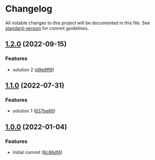 # Changelog

All notable changes to this project will be documented in this file. See [standard-version](https://github.com/conventional-changelog/standard-version) for commit guidelines.

## [1.2.0](https://github.com/rbseaver/project-euler-solutions/compare/v1.1.0...v1.2.0) (2022-09-15)


### Features

* solution 2 ([d9e8ff8](https://github.com/rbseaver/project-euler-solutions/commit/d9e8ff839ee83a5ae13b3f2169627086a639cbdc))

## [1.1.0](https://github.com/rbseaver/project-euler-solutions/compare/v1.0.0...v1.1.0) (2022-07-31)

### Features
* solution 1 ([637be66](https://github.com/rbseaver/project-euler-solutions/commit/637be66c2812b969a44f4a109435d5e0c6613b58))

## [1.0.0](https://github.com/rbseaver/project-euler-solutions/compare/v1.0.0...v1.1.0) (2022-01-04)

### Features
* Initial commit ([6c86df4](https://github.com/rbseaver/project-euler-solutions/commit/6c86df47a4b732a382fe97746ad62b77da0fa0c2))


